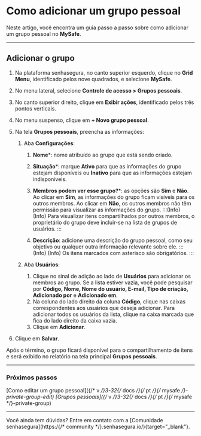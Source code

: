 # Como adicionar um grupo pessoal

Neste artigo, você encontra um guia passo a passo sobre como adicionar um grupo pessoal no **MySafe**.
***

## Adicionar o grupo

1. Na plataforma senhasegura, no canto superior esquerdo, clique no **Grid Menu**, identificado pelos nove quadrados, e selecione **MySafe**.
2. No menu lateral, selecione **Controle de acesso > Grupos pessoais**.
3. No canto superior direito, clique em **Exibir ações**, identificado pelos três pontos verticais.
4. No menu suspenso, clique em **+ Novo grupo pessoal**.
5. Na tela **Grupos pessoais**, preencha as informações:
    1. Aba **Configurações**:
        1. **Nome***: nome atribuído ao grupo que está sendo criado.

        2. **Situação***: marque **Ativo** para que as informações do grupo estejam disponíveis ou **Inativo** para que as informações estejam indisponíveis.
        3. **Membros podem ver esse grupo?***: as opções são **Sim** e **Não**.  Ao clicar em **Sim**, as informações do grupo ficam visíveis para os outros membros. Ao clicar em **Não**, os outros membros não têm permissão para visualizar as informações do grupo.
          :::(Info) (Info)
        Para visualizar itens compartilhados por outros membros, o proprietário do grupo deve incluir-se na lista de grupos de usuários.
        ::: 

        4. **Descrição**: adicione uma descrição do grupo pessoal, como seu objetivo ou qualquer outra informação relevante sobre ele.
        :::(Info) (Info)
        Os itens marcados com asterisco são obrigatórios.
        :::
            

    1. Aba **Usuários**:
        1. Clique no sinal de adição ao lado de **Usuários** para adicionar os membros ao grupo. Se a lista estiver vazia, você pode pesquisar por **Código, Nome, Nome do usuário, E-mail, Tipo de criação, Adicionado por** e **Adicionado em**.
        2. Na coluna do lado direito da coluna **Código**, clique nas caixas correspondentes aos usuários que deseja adicionar. Para adicionar todos os usuários da lista, clique na caixa marcada que fica do lado direito da caixa vazia.
        3. Clique em **Adicionar**.
        
6. Clique em **Salvar**.

Após o término, o grupo ficará disponível para o compartilhamento de itens e será exibido no relatório na tela principal **Grupos pessoais**.


***
### Próximos passos 
[Como editar um grupo pessoal]({/* v */}3-32{/* docs */}{/* pt */}{/* mysafe */}-private-group-edit)
[Grupos pessoais]({/* v */}3-32{/* docs */}{/* pt */}{/* mysafe */}-private-group)

* * *

Você ainda tem dúvidas? Entre em contato com a  [Comunidade senhasegura](https:/{/* community */}.senhasegura.io/){target="_blank"}.
